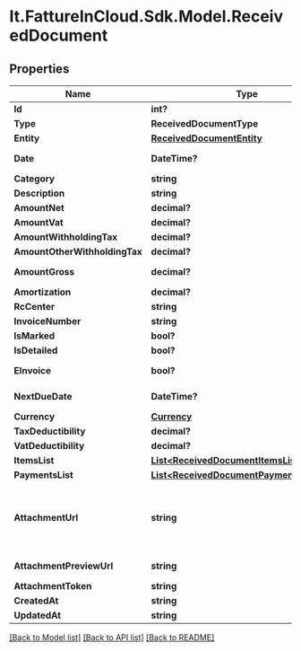 # It.FattureInCloud.Sdk.Model.ReceivedDocument

## Properties

Name | Type | Description | Notes
------------ | ------------- | ------------- | -------------
**Id** | **int?** | Unique identifier of the document. | [optional] 
**Type** | **ReceivedDocumentType** |  | [optional] 
**Entity** | [**ReceivedDocumentEntity**](ReceivedDocumentEntity.md) |  | [optional] 
**Date** | **DateTime?** | Date of the document [If not specified, today date is used]. | [optional] 
**Category** | **string** | Document category. | [optional] 
**Description** | **string** | Document description. | [optional] 
**AmountNet** | **decimal?** | Total net amount. | [optional] 
**AmountVat** | **decimal?** | Total vat amount. | [optional] 
**AmountWithholdingTax** | **decimal?** | Withholding tax amount. | [optional] 
**AmountOtherWithholdingTax** | **decimal?** | Other withholding tax amount. | [optional] 
**AmountGross** | **decimal?** | [Read Only] Total gross amount. | [optional] [readonly] 
**Amortization** | **decimal?** | Amortization value | [optional] 
**RcCenter** | **string** | Revenue center. | [optional] 
**InvoiceNumber** | **string** | Invoice number | [optional] 
**IsMarked** | **bool?** |  | [optional] 
**IsDetailed** | **bool?** |  | [optional] 
**EInvoice** | **bool?** | [Read Only] Indicates if this is an e-invoice. | [optional] 
**NextDueDate** | **DateTime?** | [Read Only] Next due date. | [optional] [readonly] 
**Currency** | [**Currency**](Currency.md) |  | [optional] 
**TaxDeductibility** | **decimal?** | Tax deducibility percentage. | [optional] 
**VatDeductibility** | **decimal?** | Vat deducibility percentage. | [optional] 
**ItemsList** | [**List&lt;ReceivedDocumentItemsListItem&gt;**](ReceivedDocumentItemsListItem.md) |  | [optional] 
**PaymentsList** | [**List&lt;ReceivedDocumentPaymentsListItem&gt;**](ReceivedDocumentPaymentsListItem.md) |  | [optional] 
**AttachmentUrl** | **string** | [Temporary] [Read Only]  Public url of the attached file. Authomatically set if a valid attachment token is passed via POST /received_documents or PUT /received_documents/{documentId}. | [optional] [readonly] 
**AttachmentPreviewUrl** | **string** | [Temporary] [Read Only]  Attachment preview url. | [optional] [readonly] 
**AttachmentToken** | **string** | Uploaded attachement token. | [optional] 
**CreatedAt** | **string** |  | [optional] 
**UpdatedAt** | **string** |  | [optional] 

[[Back to Model list]](../README.md#documentation-for-models) [[Back to API list]](../README.md#documentation-for-api-endpoints) [[Back to README]](../README.md)

